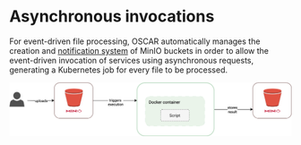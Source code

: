 # Asynchronous invocations

For event-driven file processing, OSCAR automatically manages the creation
and [notification system](https://docs.min.io/minio/baremetal/monitoring/bucket-notifications/bucket-notifications.html#minio-bucket-notifications)
of MinIO buckets in order to allow the event-driven invocation of services
using asynchronous requests, generating a Kubernetes job for every file to be
processed.


![oscar-async.png](images/oscar-async.png)


